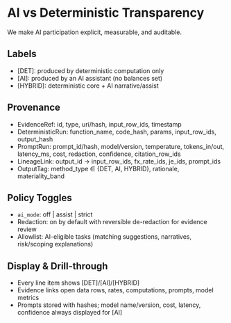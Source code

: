 # AI vs Deterministic Transparency

We make AI participation explicit, measurable, and auditable.

## Labels
- [DET]: produced by deterministic computation only
- [AI]: produced by an AI assistant (no balances set)
- [HYBRID]: deterministic core + AI narrative/assist

## Provenance
- EvidenceRef: id, type, uri/hash, input_row_ids, timestamp
- DeterministicRun: function_name, code_hash, params, input_row_ids, output_hash
- PromptRun: prompt_id/hash, model/version, temperature, tokens_in/out, latency_ms, cost, redaction, confidence, citation_row_ids
- LineageLink: output_id → input_row_ids, fx_rate_ids, je_ids, prompt_ids
- OutputTag: method_type ∈ {DET, AI, HYBRID}, rationale, materiality_band

## Policy Toggles
- `ai_mode`: off | assist | strict
- Redaction: on by default with reversible de-redaction for evidence review
- Allowlist: AI-eligible tasks (matching suggestions, narratives, risk/scoping explanations)

## Display & Drill-through
- Every line item shows [DET]/[AI]/[HYBRID]
- Evidence links open data rows, rates, computations, prompts, model metrics
- Prompts stored with hashes; model name/version, cost, latency, confidence always displayed for [AI]
